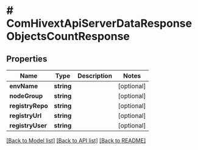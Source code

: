 # # ComHivextApiServerDataResponseObjectsCountResponse

## Properties

Name | Type | Description | Notes
------------ | ------------- | ------------- | -------------
**envName** | **string** |  | [optional]
**nodeGroup** | **string** |  | [optional]
**registryRepo** | **string** |  | [optional]
**registryUrl** | **string** |  | [optional]
**registryUser** | **string** |  | [optional]

[[Back to Model list]](../../README.md#models) [[Back to API list]](../../README.md#endpoints) [[Back to README]](../../README.md)
